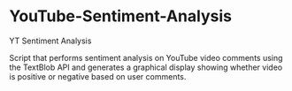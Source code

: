 # YouTube-Sentiment-Analysis
YT Sentiment Analysis 

Script that performs sentiment analysis on YouTube video comments using the TextBlob API and generates a graphical display showing whether video is positive or negative based on user comments.
